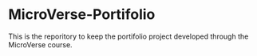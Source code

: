 # MicroVerse-Portifolio
This is the reporitory to keep the portifolio project developed through the MicroVerse course.
